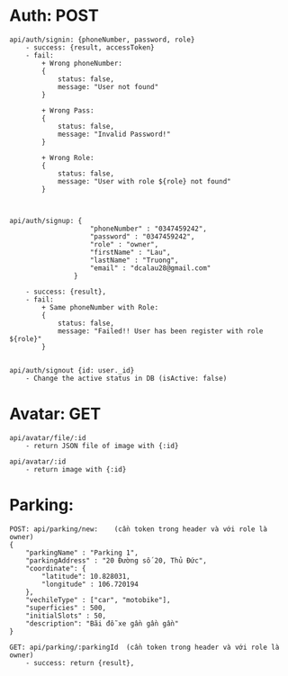 # Auth: POST
    api/auth/signin: {phoneNumber, password, role}
        - success: {result, accessToken}
        - fail: 
            + Wrong phoneNumber: 
            { 
                status: false, 
                message: "User not found"
            }
            
            + Wrong Pass:
            {
                status: false,
                message: "Invalid Password!"
            }

            + Wrong Role:
            {
                status: false,
                message: "User with role ${role} not found"
            }



    api/auth/signup: {
                        "phoneNumber" : "0347459242",
                        "password" : "0347459242",
                        "role" : "owner",
                        "firstName" : "Lau",
                        "lastName" : "Truong",
                        "email" : "dcalau28@gmail.com"
                    }
        
        - success: {result},
        - fail: 
            + Same phoneNumber with Role: 
            {
                status: false,
                message: "Failed!! User has been register with role ${role}"
            }


    api/auth/signout {id: user._id} 
        - Change the active status in DB (isActive: false)


# Avatar: GET
    api/avatar/file/:id 
        - return JSON file of image with {:id}

    api/avatar/:id 
        - return image with {:id}


# Parking: 

    POST: api/parking/new:    (cần token trong header và với role là owner)
    {
        "parkingName" : "Parking 1",
        "parkingAddress" : "20 Đường số 20, Thủ Đức",
        "coordinate": {
            "latitude": 10.828031,
            "longitude" : 106.720194
        },
        "vechileType" : ["car", "motobike"],
        "superficies" : 500,
        "initialSlots" : 50,
        "description": "Bãi đỗ xe gần gần gần"
    }

    GET: api/parking/:parkingId  (cần token trong header và với role là owner)
        - success: return {result},
    
    